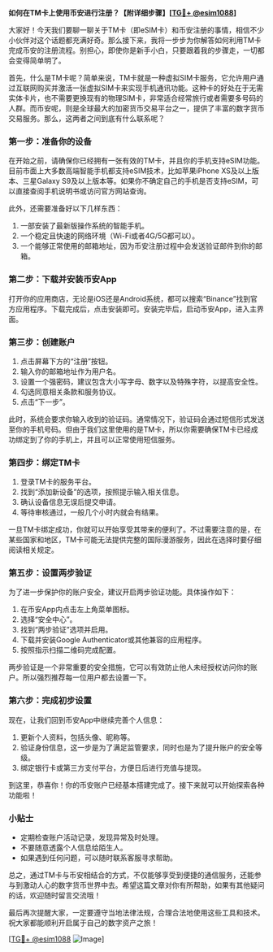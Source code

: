 **如何在TM卡上使用币安进行注册？【附详细步骤】[[TG💪+ @esim1088](https://t.me/s/esim1088)]**

大家好！今天我们要聊一聊关于TM卡（即eSIM卡）和币安注册的事情，相信不少小伙伴对这个话题都充满好奇。那么接下来，我将一步步为你解答如何利用TM卡完成币安的注册流程。别担心，即使你是新手小白，只要跟着我的步骤走，一切都会变得简单明了。

首先，什么是TM卡呢？简单来说，TM卡就是一种虚拟SIM卡服务，它允许用户通过互联网购买并激活一张虚拟SIM卡来实现手机通讯功能。这种卡的好处在于无需实体卡片，也不需要更换现有的物理SIM卡，非常适合经常旅行或者需要多号码的人群。而币安呢，则是全球最大的加密货币交易平台之一，提供了丰富的数字货币交易服务。那么，这两者之间到底有什么联系呢？

### **第一步：准备你的设备**
在开始之前，请确保你已经拥有一张有效的TM卡，并且你的手机支持eSIM功能。目前市面上大多数高端智能手机都支持eSIM技术，比如苹果iPhone XS及以上版本、三星Galaxy S9及以上版本等。如果你不确定自己的手机是否支持eSIM，可以直接查阅手机说明书或访问官方网站查询。

此外，还需要准备好以下几样东西：
1. 一部安装了最新版操作系统的智能手机。
2. 一个稳定且快速的网络环境（Wi-Fi或者4G/5G都可以）。
3. 一个能够正常使用的邮箱地址，因为币安注册过程中会发送验证邮件到你的邮箱。

### **第二步：下载并安装币安App**
打开你的应用商店，无论是iOS还是Android系统，都可以搜索“Binance”找到官方应用程序。下载完成后，点击安装即可。安装完毕后，启动币安App，进入主界面。

### **第三步：创建账户**
1. 点击屏幕下方的“注册”按钮。
2. 输入你的邮箱地址作为用户名。
3. 设置一个强密码，建议包含大小写字母、数字以及特殊字符，以提高安全性。
4. 勾选同意相关条款和服务协议。
5. 点击“下一步”。

此时，系统会要求你输入收到的验证码。通常情况下，验证码会通过短信形式发送至你的手机号码。但由于我们这里使用的是TM卡，所以你需要确保TM卡已经成功绑定到了你的手机上，并且可以正常使用短信服务。

### **第四步：绑定TM卡**
1. 登录TM卡的服务平台。
2. 找到“添加新设备”的选项，按照提示输入相关信息。
3. 确认设备信息无误后提交申请。
4. 等待审核通过，一般几个小时内就会有结果。

一旦TM卡绑定成功，你就可以开始享受其带来的便利了。不过需要注意的是，在某些国家和地区，TM卡可能无法提供完整的国际漫游服务，因此在选择时要仔细阅读相关规定。

### **第五步：设置两步验证**
为了进一步保护你的账户安全，建议开启两步验证功能。具体操作如下：
1. 在币安App内点击左上角菜单图标。
2. 选择“安全中心”。
3. 找到“两步验证”选项并启用。
4. 下载并安装Google Authenticator或其他兼容的应用程序。
5. 按照指示扫描二维码完成配置。

两步验证是一个非常重要的安全措施，它可以有效防止他人未经授权访问你的账户。所以强烈推荐每一位用户都去设置一下。

### **第六步：完成初步设置**
现在，让我们回到币安App中继续完善个人信息：
1. 更新个人资料，包括头像、昵称等。
2. 验证身份信息，这一步是为了满足监管要求，同时也是为了提升账户的安全等级。
3. 绑定银行卡或第三方支付平台，方便日后进行充值与提现。

到这里，恭喜你！你的币安账户已经基本搭建完成了。接下来就可以开始探索各种功能啦！

### **小贴士**
- 定期检查账户活动记录，发现异常及时处理。
- 不要随意透露个人信息给陌生人。
- 如果遇到任何问题，可以随时联系客服寻求帮助。

总之，通过TM卡与币安相结合的方式，不仅能够享受到便捷的通信服务，还能参与到激动人心的数字货币世界中去。希望这篇文章对你有所帮助，如果有其他疑问的话，欢迎随时留言交流哦！

最后再次提醒大家，一定要遵守当地法律法规，合理合法地使用这些工具和技术。祝大家都能顺利开启属于自己的数字资产之旅！

[[TG💪+ @esim1088](https://t.me/s/esim1088) ![Image](https://i.postimg.cc/4NQfJmqS/Snipaste-2025-05-13-00-14-12.png)]